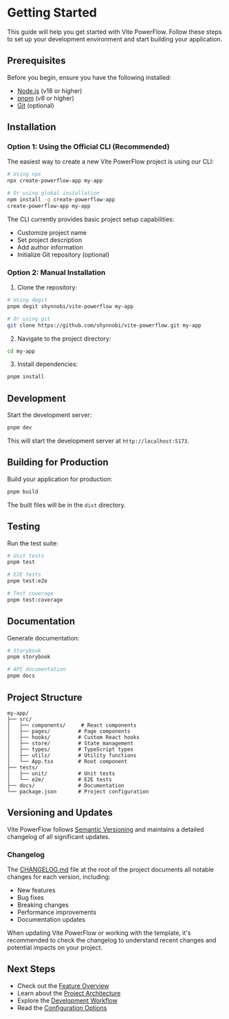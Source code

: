 # Getting Started

This guide will help you get started with Vite PowerFlow. Follow these steps to set up your development environment and start building your application.

## Prerequisites

Before you begin, ensure you have the following installed:

- [Node.js](https://nodejs.org/) (v18 or higher)
- [pnpm](https://pnpm.io/) (v8 or higher)
- [Git](https://git-scm.com/) (optional)

## Installation

### Option 1: Using the Official CLI (Recommended)

The easiest way to create a new Vite PowerFlow project is using our CLI:

```bash
# Using npx
npx create-powerflow-app my-app

# Or using global installation
npm install -g create-powerflow-app
create-powerflow-app my-app
```

The CLI currently provides basic project setup capabilities:

- Customize project name
- Set project description
- Add author information
- Initialize Git repository (optional)

### Option 2: Manual Installation

1. Clone the repository:

```bash
# Using degit
pnpm degit shynnobi/vite-powerflow my-app

# Or using git
git clone https://github.com/shynnobi/vite-powerflow.git my-app
```

2. Navigate to the project directory:

```bash
cd my-app
```

3. Install dependencies:

```bash
pnpm install
```

## Development

Start the development server:

```bash
pnpm dev
```

This will start the development server at `http://localhost:5173`.

## Building for Production

Build your application for production:

```bash
pnpm build
```

The built files will be in the `dist` directory.

## Testing

Run the test suite:

```bash
# Unit tests
pnpm test

# E2E tests
pnpm test:e2e

# Test coverage
pnpm test:coverage
```

## Documentation

Generate documentation:

```bash
# Storybook
pnpm storybook

# API documentation
pnpm docs
```

## Project Structure

```
my-app/
├── src/
│   ├── components/     # React components
│   ├── pages/         # Page components
│   ├── hooks/         # Custom React hooks
│   ├── store/         # State management
│   ├── types/         # TypeScript types
│   ├── utils/         # Utility functions
│   └── App.tsx        # Root component
├── tests/
│   ├── unit/          # Unit tests
│   └── e2e/           # E2E tests
├── docs/              # Documentation
└── package.json       # Project configuration
```

## Versioning and Updates

Vite PowerFlow follows [Semantic Versioning](https://semver.org/) and maintains a detailed changelog of all significant updates.

### Changelog

The [CHANGELOG.md](../CHANGELOG.md) file at the root of the project documents all notable changes for each version, including:

- New features
- Bug fixes
- Breaking changes
- Performance improvements
- Documentation updates

When updating Vite PowerFlow or working with the template, it's recommended to check the changelog to understand recent changes and potential impacts on your project.

## Next Steps

- Check out the [Feature Overview](./features.md)
- Learn about the [Project Architecture](./architecture.md)
- Explore the [Development Workflow](./development.md)
- Read the [Configuration Options](./configuration.md)
